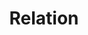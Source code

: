 ---
title: Relation
permalink: /diagrammes-de-cas-dutilisation/#relation
nav_order: 3
parent: Diagrammes de cas d'utilisation
---